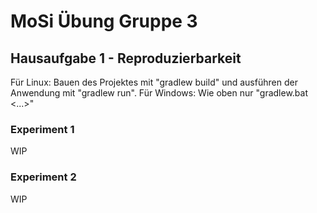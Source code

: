 # MoSi Übung Gruppe 3

## Hausaufgabe 1 - Reproduzierbarkeit

Für Linux: Bauen des Projektes mit "gradlew build" und ausführen der Anwendung mit "gradlew run".
Für Windows: Wie oben nur "gradlew.bat <...>"

### Experiment 1

WIP

### Experiment 2

WIP